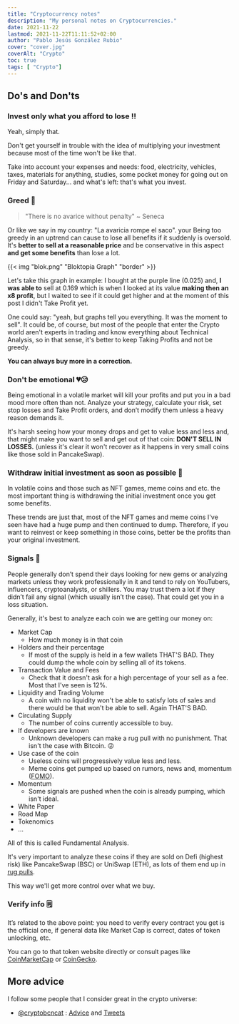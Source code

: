 ```yaml
---
title: "Cryptocurrency notes"
description: "My personal notes on Cryptocurrencies."
date: 2021-11-22
lastmod: 2021-11-22T11:11:52+02:00
author: "Pablo Jesús González Rubio"
cover: "cover.jpg"
coverAlt: "Crypto"
toc: true
tags: [ "Crypto"]
---
```


## Do's and Don'ts

### Invest only what you afford to lose ‼️

Yeah, simply that.

Don't get yourself in trouble with the idea of multiplying your investment because most of the time won't be like that.

Take into account your expenses and needs: food, electricity, vehicles, taxes, materials for anything, studies, some pocket money for going out on Friday and Saturday... and what's left: that's what you invest.

### Greed 🤑

> "There is no avarice without penalty" ~ Seneca

Or like we say in my country: "La avaricia rompe el saco".
your
Being too greedy in an uptrend can cause to lose all benefits if it suddenly is oversold. It's **better to sell at a reasonable price** and be conservative in this aspect **and get some benefits** than lose a lot.

{{< img "blok.png" "Bloktopia Graph" "border" >}}

Let's take this graph in example: I bought at the purple line (0.025) and, **I was able to** sell at 0.169 which is when I looked at its value **making then an x8 profit**, but I waited to see if it could get higher and at the moment of this post I didn't Take Profit yet.

One could say: "yeah, but graphs tell you everything. It was the moment to sell". It could be, of course, but most of the people that enter the Crypto world aren't experts in trading and know everything about Technical Analysis, so in that sense, it's better to keep Taking Profits and not be greedy.

**You can always buy more in a correction.**

### Don't be emotional 💔😥

Being emotional in a volatile market will kill your profits and put you in a bad mood more often than not. Analyze your strategy, calculate your risk, set stop losses and Take Profit orders, and don’t modify them unless a heavy reason demands it.

It's harsh seeing how your money drops and get to value less and less and, that might make you want to sell and get out of that coin: **DON'T SELL IN LOSSES.** (unless it's clear it won't recover as it happens in very small coins like those sold in PancakeSwap).

### Withdraw initial investment as soon as possible 💸

In volatile coins and those such as NFT games, meme coins and etc. the most important thing is withdrawing the initial investment once you get some benefits.

These trends are just that, most of the NFT games and meme coins I've seen have had a huge pump and then continued to dump. Therefore, if you want to reinvest or keep something in those coins, better be the profits than your original investment.

### Signals 📢

People generally don’t spend their days looking for new gems or analyzing markets unless they work professionally in it and tend to rely on YouTubers, influencers, cryptoanalysts, or shillers. You may trust them a lot if they didn’t fail any signal (which usually isn’t the case). That could get you in a loss situation.

Generally, it's best to analyze each coin we are getting our money on:
- Market Cap
  - How much money is in that coin
- Holders and their percentage
  - If most of the supply is held in a few wallets THAT'S BAD. They could dump the whole coin by selling all of its tokens.
- Transaction Value and Fees
  - Check that it doesn't ask for a high percentage of your sell as a fee. Most that I've seen is 12%.
- Liquidity and Trading Volume
  - A coin with no liquidity won't be able to satisfy lots of sales and there would be that won't be able to sell. Again THAT'S BAD.
- Circulating Supply
  - The number of coins currently accessible to buy.
- If developers are known
  - Unknown developers can make a rug pull with no punishment. That isn't the case with Bitcoin. 😜
- Use case of the coin
  - Useless coins will progressively value less and less.
  - Meme coins get pumped up based on rumors, news and, momentum ([FOMO](https://www.urbandictionary.com/define.php?term=Fomo)).
- Momentum
  - Some signals are pushed when the coin is already pumping, which isn't ideal.
- White Paper
- Road Map
- Tokenomics
- ...

All of this is called Fundamental Analysis.

It's very important to analyze these coins if they are sold on Defi (highest risk) like PancakeSwap (BSC) or UniSwap (ETH), as lots of them end up in [rug pulls](https://www.urbandictionary.com/define.php?term=Rug%20Pull).

This way we'll get more control over what we buy.

### Verify info 🗒️

It’s related to the above point: you need to verify every contract you get is the official one, if general data like Market Cap is correct, dates of token unlocking, etc.

You can go to that token website directly or consult pages like [CoinMarketCap](https://coinmarketcap.com/) or [CoinGecko](https://www.coingecko.com/en).

## More advice

I follow some people that I consider great in the crypto universe:

- [@cryptobcncat](https://twitter.com/cryptobcncat) : [Advice](https://twitter.com/search?q=(%23CriptoConsejo)%20(from%3Acryptobcncat)&src=typed_query) and [Tweets](https://twitter.com/search?q=(from%3Acryptobcncat)&src=typed_query&f=top)
